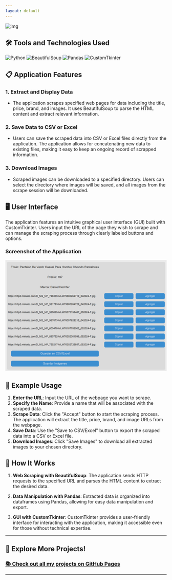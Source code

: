 ```yaml
---
layout: default
---
```

![img](assets/0829.gif)

## 🛠️ Tools and Technologies Used

![Python](https://img.shields.io/badge/Python-%2314354C.svg?style=for-the-badge&logo=python&logoColor=white)
![BeautifulSoup](https://img.shields.io/badge/BeautifulSoup-%23005A9C.svg?style=for-the-badge&logo=beautifulsoup&logoColor=white)
![Pandas](https://img.shields.io/badge/Pandas-%23150458.svg?style=for-the-badge&logo=pandas&logoColor=white)
![CustomTkinter](https://img.shields.io/badge/CustomTkinter-%2300843E.svg?style=for-the-badge&logo=tkinter&logoColor=white)

## 📋 Application Features

### 1. **Extract and Display Data**

- The application scrapes specified web pages for data including the title, price, brand, and images. It uses BeautifulSoup to parse the HTML content and extract relevant information.

### 2. **Save Data to CSV or Excel**

- Users can save the scraped data into CSV or Excel files directly from the application. The application allows for concatenating new data to existing files, making it easy to keep an ongoing record of scrapped information.

### 3. **Download Images**

- Scraped images can be downloaded to a specified directory. Users can select the directory where images will be saved, and all images from the scrape session will be downloaded.

## 🖥️ User Interface

The application features an intuitive graphical user interface (GUI) built with CustomTkinter. Users input the URL of the page they wish to scrape and can manage the scraping process through clearly labeled buttons and options.

### Screenshot of the Application

![img](assets/window.png)

## 📝 Example Usage

1. **Enter the URL**: Input the URL of the webpage you want to scrape.
2. **Specify the Name**: Provide a name that will be associated with the scraped data.
3. **Scrape Data**: Click the "Accept" button to start the scraping process. The application will extract the title, price, brand, and image URLs from the webpage.
4. **Save Data**: Use the "Save to CSV/Excel" button to export the scraped data into a CSV or Excel file.
5. **Download Images**: Click "Save Images" to download all extracted images to your chosen directory.

## 🔧 How It Works

1. **Web Scraping with BeautifulSoup**: The application sends HTTP requests to the specified URL and parses the HTML content to extract the desired data.

2. **Data Manipulation with Pandas**: Extracted data is organized into dataframes using Pandas, allowing for easy data manipulation and export.

3. **GUI with CustomTkinter**: CustomTkinter provides a user-friendly interface for interacting with the application, making it accessible even for those without technical expertise.

* * *

## 🚀 **Explore More Projects!**

### [📚 Check out all my projects on GitHub Pages](https://alxmares.github.io)

* * *
